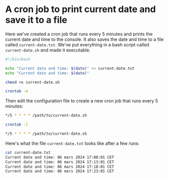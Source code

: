 # A cron job to print current date and save it to a file

Here we've created a cron job that runs every 5 minutes and prints the current date and time to the console. It also saves the date and time to a file called `current-date.txt`.
We've put everything in a bash script called `current-date.sh` and made it executable.

```bash
#!/bin/bash

echo "Current date and time: $(date)" >> current-date.txt
echo "Current date and time: $(date)"
```
    
```bash
chmod +x current-date.sh
```

```bash
crontab -e
```

Then edit the configuration file to create a new cron job that runs every 5 minutes:

```bash
*/5 * * * * /path/to/current-date.sh
```

```bash
crontab -l

*/5 * * * * /path/to/current-date.sh
```

Here's what the file `current-date.txt` looks like after a few runs:

```bash
cat current-date.txt
Current date and time: 06 mars 2024 17:08:01 CET
Current date and time: 06 mars 2024 17:13:01 CET
Current date and time: 06 mars 2024 17:18:01 CET
Current date and time: 06 mars 2024 17:23:01 CET
```
